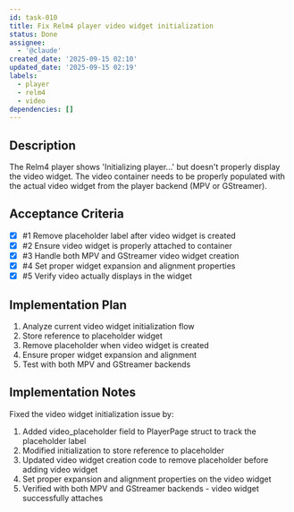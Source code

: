 ```yaml
---
id: task-010
title: Fix Relm4 player video widget initialization
status: Done
assignee:
  - '@claude'
created_date: '2025-09-15 02:10'
updated_date: '2025-09-15 02:19'
labels:
  - player
  - relm4
  - video
dependencies: []
---
```


## Description

The Relm4 player shows 'Initializing player...' but doesn't properly display the video widget. The video container needs to be properly populated with the actual video widget from the player backend (MPV or GStreamer).

## Acceptance Criteria
<!-- AC:BEGIN -->
- [x] #1 Remove placeholder label after video widget is created
- [x] #2 Ensure video widget is properly attached to container
- [x] #3 Handle both MPV and GStreamer video widget creation
- [x] #4 Set proper widget expansion and alignment properties
- [x] #5 Verify video actually displays in the widget
<!-- AC:END -->


## Implementation Plan

1. Analyze current video widget initialization flow
2. Store reference to placeholder widget
3. Remove placeholder when video widget is created
4. Ensure proper widget expansion and alignment
5. Test with both MPV and GStreamer backends


## Implementation Notes

Fixed the video widget initialization issue by:
1. Added video_placeholder field to PlayerPage struct to track the placeholder label
2. Modified initialization to store reference to placeholder
3. Updated video widget creation code to remove placeholder before adding video widget
4. Set proper expansion and alignment properties on the video widget
5. Verified with both MPV and GStreamer backends - video widget successfully attaches
